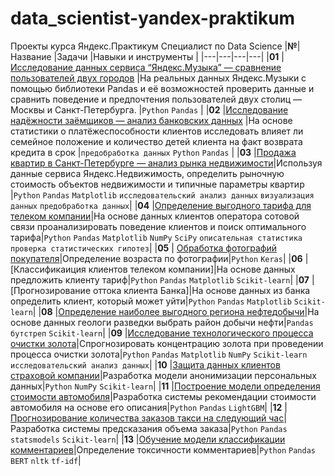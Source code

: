# data_scientist-yandex-praktikum
Проекты курса Яндекс.Практикум Специалист по Data Science
|**№**| Название  |Задачи  |Навыки и инструменты   |
|---|---|---|---|
|**01**   |[Исследование данных сервиса “Яндекс.Музыка” — сравнение пользователей двух городов](https://github.com/Alexandra1624/data_scientist-yandex-praktikum/blob/main/01_yandex_music.ipynb)    |На реальных данных Яндекс.Музыки c помощью библиотеки Pandas и её возможностей проверить данные и сравнить поведение и предпочтения пользователей двух столиц — Москвы и Санкт-Петербурга.  |`Python` `Pandas` |
|**02**   |[Исследование надёжности заёмщиков — анализ банковских данных](https://github.com/Alexandra1624/data_scientist-yandex-praktikum/blob/main/02_analysis_of_bank_data.ipynb)   |На основе статистики о платёжеспособности клиентов исследовать влияет ли семейное положение и количество детей клиента на факт возврата кредита в срок |`предобработка данных`   `Python` `Pandas`    | 
|**03**   |[Продажа квартир в Санкт-Петербурге — анализ рынка недвижимости](https://github.com/Alexandra1624/data_scientist-yandex-praktikum/blob/main/03_real_estate_market_analysis.ipynb)|Используя данные сервиса Яндекс.Недвижимость, определить рыночную стоимость объектов недвижимости и типичные параметры квартир   |`Python` `Pandas` `Matplotlib` `исследовательский анализ данных` `визуализация данных` `предобработка данных`|
|**04**   |[Определение выгодного тарифа для телеком компании]()|На основе данных клиентов оператора сотовой связи проанализировать поведение клиентов и поиск оптимального тарифа|`Python` `Pandas` `Matplotlib` `NumPy` `SciPy` `описательная статистика` `проверка статистических гипотез`|
|**05**   | [Обработка фотографий покупателя]()|Определение возраста по фотографии|`Python` `Keras`|
|**06**   |[Классификаиция клиентов телеком компании]|На основе данных предложить клиенту тариф|`Python` `Pandas` `Matplotlib` `Scikit-learn`|
|**07**   |[Прогнозирование оттока клиента Банка]|На основе данных из банка определить клиент, который может уйти|`Python` `Pandas` `Matplotlib` `Scikit-learn`|
|**08**   |[Определение наиболее выгодного региона нефтедобычи]()|На основе данных геологи разведки выбрать район добычи нефти|`Pandas` `бутстреп` `Scikit-learn`|
|**09**   |[Исследование технологического процесса очистки золота]()|Спрогнозировать концентрацию золота при проведении процесса очистки золота|`Python` `Pandas` `Matplotlib` `NumPy` `Scikit-learn` `исследовательский анализ данных`|
|**10**   |[Защита данных клиентов страховой компании]()|Разработка модели анонимизации персональных данных|`Python` `NumPy` `Scikit-learn`|
|**11**   |[Построение модели определения стоимости автомобиля]()|Разработка системы рекомендации стоимости автомобиля на основе его описания|`Python` `Pandas` `LightGBM`|
|**12**   |[Прогнозирование количества заказов такси на следующий час]()|Разработка системы предсказания объема заказа|`Python` `Pandas` `statsmodels` `Scikit-learn`|
|**13**   |[Обучение модели классификации комментариев]()|Определение токсичности комментариев|`Python` `Pandas` `BERT` `nltk` `tf-idf`|
